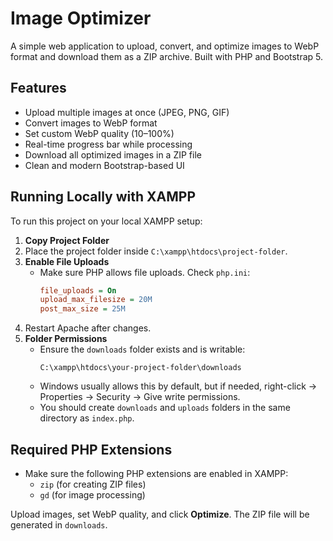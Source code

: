 # Image Optimizer

A simple web application to upload, convert, and optimize images to WebP format and download them as a ZIP archive. Built with PHP and Bootstrap 5.

## Features

- Upload multiple images at once (JPEG, PNG, GIF)  
- Convert images to WebP format  
- Set custom WebP quality (10–100%)  
- Real-time progress bar while processing  
- Download all optimized images in a ZIP file  
- Clean and modern Bootstrap-based UI  

## Running Locally with XAMPP

To run this project on your local XAMPP setup:

1. **Copy Project Folder**  
2. Place the project folder inside `C:\xampp\htdocs\project-folder`.  
3. **Enable File Uploads**  
   - Make sure PHP allows file uploads. Check `php.ini`:  
     ```ini
     file_uploads = On
     upload_max_filesize = 20M
     post_max_size = 25M
     ```  
4. Restart Apache after changes.  
5. **Folder Permissions**  
   - Ensure the `downloads` folder exists and is writable:  
     ```
     C:\xampp\htdocs\your-project-folder\downloads
     ```  
   - Windows usually allows this by default, but if needed, right-click → Properties → Security → Give write permissions.
   - You should create `downloads` and `uploads` folders in the same directory as `index.php`.


## Required PHP Extensions

- Make sure the following PHP extensions are enabled in XAMPP:  
  - `zip` (for creating ZIP files)  
  - `gd` (for image processing)  

Upload images, set WebP quality, and click **Optimize**. The ZIP file will be generated in `downloads`.
